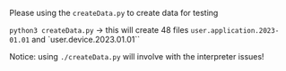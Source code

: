 Please using the `createData.py` to create data for testing

`python3 createData.py` -> this will create 48 files `user.application.2023-01.01` and `user.device.2023.01.01``

Notice:
using `./createData.py` will involve with the interpreter issues!
